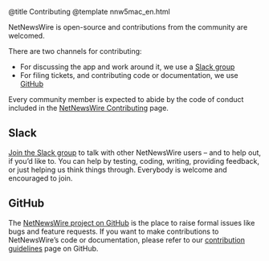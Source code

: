 @title Contributing
@template nnw5mac_en.html

NetNewsWire is open-source and contributions from the community are welcomed.

There are two channels for contributing:

* For discussing the app and work around it, we use a [Slack group][slack]
* For filing tickets, and contributing code or documentation, we use [GitHub][nnw-git]

Every community member is expected to abide by the code of conduct included in the [NetNewsWire Contributing][contrib] page.


Slack
-----

[Join the Slack group][slack] to talk with other NetNewsWire users – and to help out, if you’d like to. You can help by testing, coding, writing, providing feedback, or just helping us think things through. Everybody is welcome and encouraged to join.


GitHub
------

The [NetNewsWire project on GitHub][nnw-git] is the place to raise formal issues like bugs and feature requests. If you want to make contributions to NetNewsWire’s code or documentation, please refer to our [contribution guidelines][contrib] page on GitHub.

[nnw-git]: https://github.com/Ranchero-Software/NetNewsWire/
[slack]: https://ranchero.com/netnewswire/slack
[contrib]: https://github.com/Ranchero-Software/NetNewsWire/blob/master/CONTRIBUTING.md
